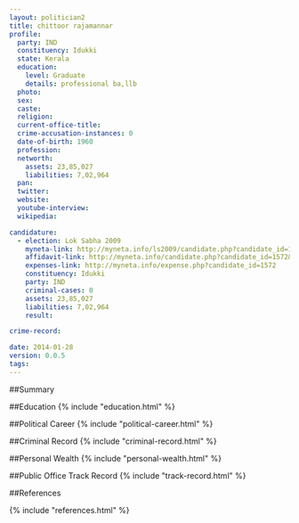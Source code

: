 ```yaml
---
layout: politician2
title: chittoor rajamannar
profile: 
  party: IND
  constituency: Idukki
  state: Kerala
  education: 
    level: Graduate
    details: professional ba,llb
  photo: 
  sex: 
  caste: 
  religion: 
  current-office-title: 
  crime-accusation-instances: 0
  date-of-birth: 1960
  profession: 
  networth: 
    assets: 23,85,027
    liabilities: 7,02,964
  pan: 
  twitter: 
  website: 
  youtube-interview: 
  wikipedia: 

candidature: 
  - election: Lok Sabha 2009
    myneta-link: http://myneta.info/ls2009/candidate.php?candidate_id=1572
    affidavit-link: http://myneta.info/candidate.php?candidate_id=1572&scan=original
    expenses-link: http://myneta.info/expense.php?candidate_id=1572
    constituency: Idukki 
    party: IND
    criminal-cases: 0
    assets: 23,85,027
    liabilities: 7,02,964
    result:  

crime-record: 

date: 2014-01-28
version: 0.0.5
tags: 
---
```

##Summary


##Education
{% include "education.html" %}


##Political Career
{% include "political-career.html" %}


##Criminal Record
{% include "criminal-record.html" %}


##Personal Wealth
{% include "personal-wealth.html" %}


##Public Office Track Record
{% include "track-record.html" %}


##References


{% include "references.html" %}